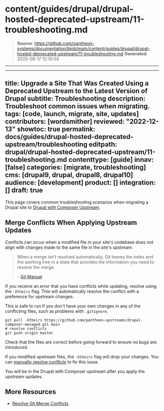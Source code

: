 # content/guides/drupal/drupal-hosted-deprecated-upstream/11-troubleshooting.md

> **Source**: https://github.com/pantheon-systems/documentation/blob/main/content/guides/drupal/drupal-hosted-deprecated-upstream/11-troubleshooting.md
> **Generated**: 2025-08-17 12:10:04

---

---
title: Upgrade a Site That Was Created Using a Deprecated Upstream to the Latest Version of Drupal
subtitle: Troubleshooting
description: Troubleshoot common issues when migrating.
tags: [code, launch, migrate, site, updates]
contributors: [wordsmither]
reviewed: "2022-12-13"
showtoc: true
permalink: docs/guides/drupal-hosted-deprecated-upstream/troubleshooting
editpath: drupal/drupal-hosted-deprecated-upstream/11-troubleshooting.md
contenttype: [guide]
innav: [false]
categories: [migrate, troubleshooting]
cms: [drupal9, drupal, drupal8, drupal10]
audience: [development]
product: []
integration: []
draft: true
---

This page covers common troubleshooting scenarios when migrating a Drupal site to [Drupal with Composer Upstream](/guides/integrated-composer#get-started-with-integrated-composer).

## Merge Conflicts When Applying Upstream Updates

Conflicts can occur when a modified file in your site's codebase does not align with changes made to the same file in the site's upstream.

> When a merge isn’t resolved automatically, Git leaves the index and the working tree in a state that provides the information you need to resolve the merge.
>
> \- [Git Manual](https://www.kernel.org/pub/software/scm/git/docs/)

If you receive an error that you have conflicts while updating, resolve using the `-Xtheirs` flag. This will automatically resolve the conflict with a preference for upstream changes.

This is safe to run if you don't have your own changes in any of the conflicting files, such as problems with `.gitignore`.

```bash{promptUser: user}
git pull -Xtheirs https://github.com/pantheon-upstreams/drupal-composer-managed.git main
# resolve conflicts
git push origin master
```

Check that the files are correct before going forward to ensure no bugs are introduced.

If you modified upstream files, the `-Xtheirs` flag will drop your changes. You can [manually resolve conflicts](/guides/git/resolve-merge-conflicts#manually-resolve-conflicts) to fix this issue.

You will be in the Drupal with Composer upstream after you apply the upstream updates.

## More Resources

- [Resolve Git Merge Conflicts](/guides/git/resolve-merge-conflicts)
